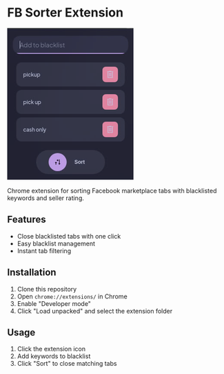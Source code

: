 # FB Sorter Extension

![Extension Preview](assets/preview.png)

Chrome extension for sorting Facebook marketplace tabs with blacklisted keywords and seller rating.

## Features

- Close blacklisted tabs with one click
- Easy blacklist management
- Instant tab filtering

## Installation

1. Clone this repository
2. Open `chrome://extensions/` in Chrome
3. Enable "Developer mode"
4. Click "Load unpacked" and select the extension folder

## Usage

1. Click the extension icon
2. Add keywords to blacklist
3. Click "Sort" to close matching tabs
